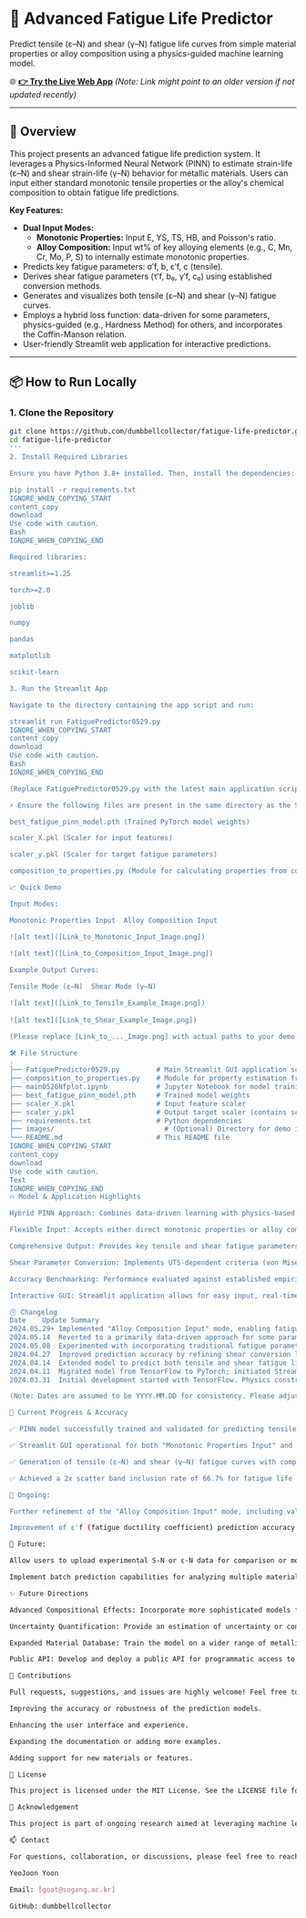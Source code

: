 # 🚀 Advanced Fatigue Life Predictor

Predict tensile (ε–N) and shear (γ–N) fatigue life curves from simple material properties or alloy composition using a physics-guided machine learning model.

🌐 **[👉 Try the Live Web App](https://fatigue-life-prediction-6zfzg2ae9wdtnan3cutbyi.streamlit.app/)** *(Note: Link might point to an older version if not updated recently)*

---

## 📖 Overview

This project presents an advanced fatigue life prediction system. It leverages a Physics-Informed Neural Network (PINN) to estimate strain-life (ε–N) and shear strain-life (γ–N) behavior for metallic materials. Users can input either standard monotonic tensile properties or the alloy's chemical composition to obtain fatigue life predictions.

**Key Features:**
- **Dual Input Modes:**
    - **Monotonic Properties:** Input E, YS, TS, HB, and Poisson's ratio.
    - **Alloy Composition:** Input wt% of key alloying elements (e.g., C, Mn, Cr, Mo, P, S) to internally estimate monotonic properties.
- Predicts key fatigue parameters: σ′f, b, ε′f, c (tensile).
- Derives shear fatigue parameters (τ′f, b₀, γ′f, c₀) using established conversion methods.
- Generates and visualizes both tensile (ε–N) and shear (γ–N) fatigue curves.
- Employs a hybrid loss function: data-driven for some parameters, physics-guided (e.g., Hardness Method) for others, and incorporates the Coffin-Manson relation.
- User-friendly Streamlit web application for interactive predictions.

---

## 📦 How to Run Locally

### 1. Clone the Repository
```bash
git clone https://github.com/dumbbellcollector/fatigue-life-predictor.git
cd fatigue-life-predictor
'''
2. Install Required Libraries

Ensure you have Python 3.8+ installed. Then, install the dependencies:

pip install -r requirements.txt
IGNORE_WHEN_COPYING_START
content_copy
download
Use code with caution.
Bash
IGNORE_WHEN_COPYING_END

Required libraries:

streamlit>=1.25

torch>=2.0

joblib

numpy

pandas

matplotlib

scikit-learn

3. Run the Streamlit App

Navigate to the directory containing the app script and run:

streamlit run FatiguePredictor0529.py
IGNORE_WHEN_COPYING_START
content_copy
download
Use code with caution.
Bash
IGNORE_WHEN_COPYING_END

(Replace FatiguePredictor0529.py with the latest main application script name if different.)

⚡ Ensure the following files are present in the same directory as the Streamlit app script:

best_fatigue_pinn_model.pth (Trained PyTorch model weights)

scaler_X.pkl (Scaler for input features)

scaler_y.pkl (Scaler for target fatigue parameters)

composition_to_properties.py (Module for calculating properties from composition)

📈 Quick Demo

Input Modes:

Monotonic Properties Input	Alloy Composition Input

![alt text]([Link_to_Monotonic_Input_Image.png])
	
![alt text]([Link_to_Composition_Input_Image.png])

Example Output Curves:

Tensile Mode (ε–N)	Shear Mode (γ–N)

![alt text]([Link_to_Tensile_Example_Image.png])
	
![alt text]([Link_to_Shear_Example_Image.png])

(Please replace [Link_to_..._Image.png] with actual paths to your demo images in the repository.)

🛠️ File Structure
.
├── FatiguePredictor0529.py         # Main Streamlit GUI application script
├── composition_to_properties.py    # Module for property estimation from composition
├── main0526Nfplot.ipynb            # Jupyter Notebook for model training and evaluation
├── best_fatigue_pinn_model.pth     # Trained model weights
├── scaler_X.pkl                    # Input feature scaler
├── scaler_y.pkl                    # Output target scaler (contains scalers and target_cols list)
├── requirements.txt                # Python dependencies
├── images/                           # (Optional) Directory for demo images
└── README.md                       # This README file
IGNORE_WHEN_COPYING_START
content_copy
download
Use code with caution.
Text
IGNORE_WHEN_COPYING_END
🔥 Model & Application Highlights

Hybrid PINN Approach: Combines data-driven learning with physics-based regularization (e.g., Coffin-Manson relation, empirical hardness methods for specific parameters).

Flexible Input: Accepts either direct monotonic properties or alloy composition for broader usability.

Comprehensive Output: Provides key tensile and shear fatigue parameters along with full ε–N and γ–N curves.

Shear Parameter Conversion: Implements UTS-dependent criteria (von Mises, Max Principal, Interpolation) for robust shear fatigue estimation.

Accuracy Benchmarking: Performance evaluated against established empirical methods using metrics like 2x scatter band inclusion rate.

Interactive GUI: Streamlit application allows for easy input, real-time predictions, and visualization.

🕓 Changelog
Date	Update Summary
2024.05.29+	Implemented "Alloy Composition Input" mode, enabling fatigue prediction directly from chemical composition. Added composition_to_properties.py module. Enhanced UI for new input mode. (Ongoing refinement)
2024.05.14	Reverted to a primarily data-driven approach for some parameters after evaluating a more heavily physics-constrained model.
2024.05.08	Experimented with incorporating traditional fatigue parameter estimation methods (Hardness Method, Universal Slope Method) more directly into the loss function.
2024.04.27	Improved prediction accuracy by refining shear conversion logic based on Tensile Strength (TS); enhanced Streamlit app GUI.
2024.04.14	Extended model to predict both tensile and shear fatigue life.
2024.04.11	Migrated model from TensorFlow to PyTorch; initiated Streamlit-based GUI development.
2024.03.31	Initial development started with TensorFlow. Physics constraints primarily focused on 'b' and 'c' parameter ranges.

(Note: Dates are assumed to be YYYY.MM.DD for consistency. Please adjust if your convention is different.)

🌟 Current Progress & Accuracy

✅ PINN model successfully trained and validated for predicting tensile fatigue parameters from monotonic properties.

✅ Streamlit GUI operational for both "Monotonic Properties Input" and "Alloy Composition Input" modes.

✅ Generation of tensile (ε–N) and shear (γ–N) fatigue curves with component breakdown (elastic/plastic).

✅ Achieved a 2x scatter band inclusion rate of 66.7% for fatigue life (2Nf) prediction (monotonic property mode) across diverse steel grades, comparable to or exceeding conventional empirical methods for specific alloy families.

🚧 Ongoing:

Further refinement of the "Alloy Composition Input" mode, including validation of the composition-to-property estimation accuracy.

Improvement of ε'f (fatigue ductility coefficient) prediction accuracy.

🚧 Future:

Allow users to upload experimental S-N or ε-N data for comparison or model fine-tuning.

Implement batch prediction capabilities for analyzing multiple materials or compositions simultaneously.

✨ Future Directions

Advanced Compositional Effects: Incorporate more sophisticated models for predicting monotonic properties from alloy composition, potentially including interaction terms and effects of minor elements or heat treatment (if data becomes available).

Uncertainty Quantification: Provide an estimation of uncertainty or confidence intervals for the predicted fatigue life.

Expanded Material Database: Train the model on a wider range of metallic materials beyond steels.

Public API: Develop and deploy a public API for programmatic access to the fatigue life prediction service.

🤝 Contributions

Pull requests, suggestions, and issues are highly welcome! Feel free to contribute by:

Improving the accuracy or robustness of the prediction models.

Enhancing the user interface and experience.

Expanding the documentation or adding more examples.

Adding support for new materials or features.

📜 License

This project is licensed under the MIT License. See the LICENSE file for more details (if you add one).

📢 Acknowledgement

This project is part of ongoing research aimed at leveraging machine learning and physics-based knowledge to accelerate and improve the accuracy of fatigue design and material selection processes. We acknowledge the work of R. Basan (2024) for providing a valuable benchmark for conventional methods.

📫 Contact

For questions, collaboration, or discussions, please feel free to reach out:

YeoJoon Yoon

Email: [goat@sogang.ac.kr]

GitHub: dumbbellcollector
